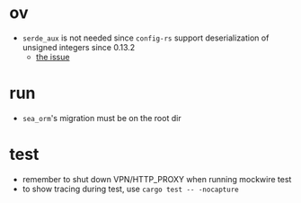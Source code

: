 # ov
- `serde_aux` is not needed since `config-rs` support deserialization of unsigned integers since 0.13.2
  - [the issue](https://github.com/mehcode/config-rs/issues/357)

# run
- `sea_orm`'s migration must be on the root dir

# test
- remember to shut down VPN/HTTP_PROXY when running mockwire test
- to show tracing during test, use `cargo test -- -nocapture`
